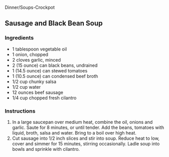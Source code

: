 Dinner/Soups-Crockpot

## Sausage and Black Bean Soup

### Ingredients

- 1 tablespoon vegetable oil
- 1 onion, chopped
- 2 cloves garlic, minced
- 2 (15 ounce) can black beans, undrained
- 1 (14.5 ounce) can stewed tomatoes
- 1 (10.5 ounce) can condensed beef broth
- 1/2 cup chunky salsa
- 1/2 cup water
- 12 ounces beef sausage
- 1/4 cup chopped fresh cilantro

### Instructions

1. In a large saucepan over medium heat, combine the oil, onions and garlic. Saute for 8 minutes, or until tender. Add the beans, tomatoes with liquid, broth, salsa and water. Bring to a boil over high heat.
2. Cut sausage into 1/2 inch slices and stir into soup. Reduce heat to low, cover and simmer for 15 minutes, stirring occasionally. Ladle soup into bowls and sprinkle with cilantro.
